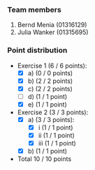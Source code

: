 ### Team members
1. Bernd Menia  (01316129)
2. Julia Wanker (01315695) 

### Point distribution
- Exercise 1 (6 / 6 points):
  - [x] a) (0 / 0 points)
  - [x] b) (2 / 2 points)
  - [x] c) (2 / 2 points)
  - [ ] d) (1 / 1 point)
  - [x] e) (1 / 1 point)
  
- Exercise 2 (3 / 3 points):
  - [x] a)    (3 / 3 points):
    - [x] i   (1 / 1 point)
    - [x] ii  (1 / 1 point)
    - [x] iii (1 / 1 point)
    
  - [x] b) (1 / 1 point)
 
- Total 10 / 10 points
